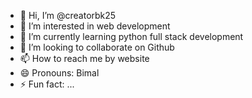 - 👋 Hi, I’m @creatorbk25
- 👀 I’m interested in web development
- 🌱 I’m currently learning python full stack development
- 💞️ I’m looking to collaborate on Github
- 📫 How to reach me by website
- 😄 Pronouns: Bimal 
- ⚡ Fun fact: ...


<!---
creatorbk25/creatorbk25 is a ✨ special ✨ repository because its `README.md` (this file) appears on your GitHub profile.
You can click the Preview link to take a look at your changes.
--->
